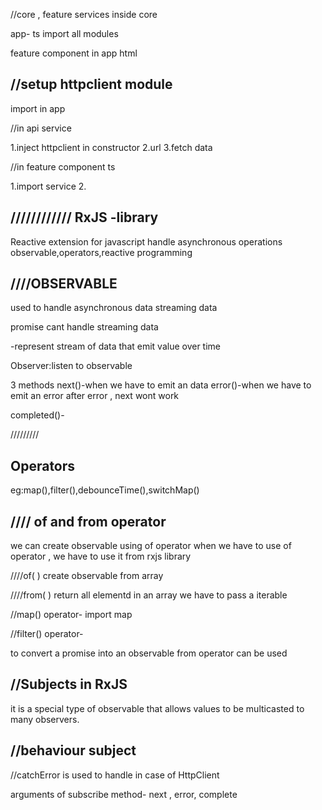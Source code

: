 //core , feature 
services inside core


app- ts import all modules

feature component in app html

//setup httpclient module
------------------

import in app

//in api service

1.inject httpclient in constructor
2.url
3.fetch data

//in feature component ts

1.import service
2.

////////////
RxJS -library
-------------
Reactive extension for javascript 
handle asynchronous operations
observable,operators,reactive programming



////OBSERVABLE
---------------------

used to handle asynchronous data
streaming data

promise cant handle streaming data

-represent stream of data that emit value over time

Observer:listen to observable

3 methods
  next()-when we have to emit an data
  error()-when we have to emit an error
  after error , next wont work

  completed()-


  /////////

  Operators
  ----------------

  eg:map(),filter(),debounceTime(),switchMap()

  ////
  of and from operator
  ------------------

  we can create observable using of operator
  when we have to use of operator , we have to use it from rxjs library

  ////of( ) create observable from array

  ////from( ) return all elementd in an array
 we have to pass a iterable


//map() operator-
import map

//filter() operator-



 to convert a promise into an observable from operator can be used


//Subjects in RxJS
---------------------

it is a special type of observable that allows values to be multicasted to many observers.

//behaviour subject
--------------------------



  



   










  //catchError is used to handle in case of HttpClient

  arguments of subscribe method- next , error, complete









